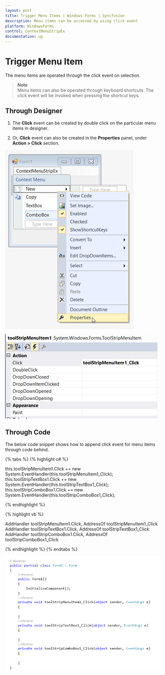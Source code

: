 ```yaml
---
layout: post
title: Trigger Menu Items | Windows Forms | Syncfusion
description: Menu items can be accessed by using click event
platform: WindowsForms
control: ContextMenuStripEx
documentation: ug
---
```


# Trigger Menu Item

The menu items are operated through the click event on selection.

> **Note**     
> Menu items can also be operated through keyboard shortcuts. The click event will be invoked when pressing the shortcut keys.

## Through Designer

1. The **Click** event can be created by double click on the particular menu items in designer.

2. Or, **Click** event can also be created in the **Properties** panel, under **Action > Click** section.

![](Trigger_Images/Properties.png)

![](Trigger_Images/Properties1.png)

## Through Code

The below code snippet shows how to append click event for menu items through code behind.

{% tabs %}
{% highlight c# %}

this.toolStripMenuItem1.Click += new System.EventHandler(this.toolStripMenuItem1_Click);
this.toolStripTextBox1.Click += new System.EventHandler(this.toolStripTextBox1_Click);
this.toolStripComboBox1.Click += new System.EventHandler(this.toolStripComboBox1_Click);

{% endhighlight %}

{% highlight vb %}

AddHandler toolStripMenuItem1.Click, AddressOf toolStripMenuItem1_Click
AddHandler toolStripTextBox1.Click, AddressOf toolStripTextBox1_Click
AddHandler toolStripComboBox1.Click, AddressOf toolStripComboBox1_Click

{% endhighlight %}
{% endtabs %}

![](Trigger_Images/Trigger.png)


